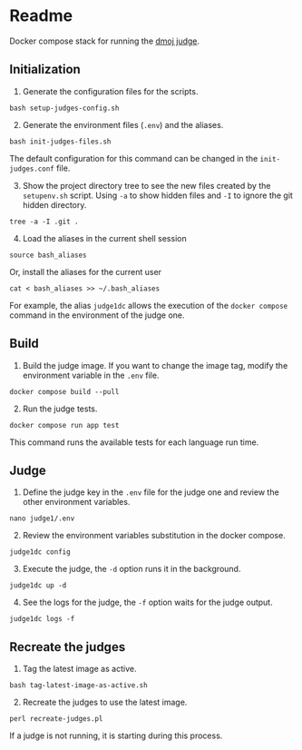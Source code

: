 # Readme

Docker compose stack for running the [dmoj judge](https://github.com/DMOJ/judge-server).

## Initialization

1. Generate the configuration files for the scripts.

```shell
bash setup-judges-config.sh
```

2. Generate the environment files (`.env`) and the aliases.

```shell
bash init-judges-files.sh
```

The default configuration for this command can be changed in the `init-judges.conf` file.

3. Show the project directory tree to see the new files created 
by the `setupenv.sh` script. 
Using `-a` to show hidden files and `-I` to ignore the git hidden directory. 

```shell
tree -a -I .git .
```

4. Load the aliases in the current shell session

```shell
source bash_aliases
```

Or, install the aliases for the current user

```shell
cat < bash_aliases >> ~/.bash_aliases
```

For example, the alias `judge1dc` allows the execution of the 
`docker compose` command in the environment of the judge one.

## Build

1. Build the judge image. If you want to change the image tag,
modify the environment variable in the `.env` file.

```shell
docker compose build --pull
```

2. Run the judge tests.

```shell
docker compose run app test
```

This command runs the available tests for each language run time. 

## Judge

1. Define the judge key in the `.env` file for the judge one 
and review the other environment variables.

```shell
nano judge1/.env 
```

2. Review the environment variables substitution in the docker compose.

```shell
judge1dc config
```

3. Execute the judge, the `-d` option runs it in the background.

```shell
judge1dc up -d
```

4. See the logs for the judge, the `-f` option waits for the judge output. 

```shell
judge1dc logs -f
```

## Recreate the judges

1. Tag the latest image as active.

```shell
bash tag-latest-image-as-active.sh
```

2. Recreate the judges to use the latest image.

```shell
perl recreate-judges.pl
```

If a judge is not running, it is starting during this process.
